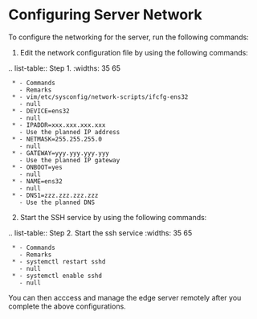 # Configuring Server Network

To configure the networking for the server, run the following commands:

1. Edit the network configuration file by using the following commands:
   
  .. list-table:: Step 1. 
     :widths: 35 65

     * - Commands
       - Remarks
     * - vim/etc/sysconfig/network-scripts/ifcfg-ens32
       - null
     * - DEVICE=ens32
       - null
     * - IPADDR=xxx.xxx.xxx.xxx
       - Use the planned IP address
     * - NETMASK=255.255.255.0
       - null
     * - GATEWAY=yyy.yyy.yyy.yyy
       - Use the planned IP gateway
     * - ONBOOT=yes
       - null
     * - NAME=ens32
       - null
     * - DNS1=zzz.zzz.zzz.zzz
       - Use the planned DNS

2. Start the SSH service by using the following commands:

  .. list-table:: Step 2. Start the ssh service
     :widths: 35 65

     * - Commands
       - Remarks
     * - systemctl restart sshd
       - null
     * - systemctl enable sshd
       - null

You can then acccess and manage the edge server remotely after you complete the above configurations.
